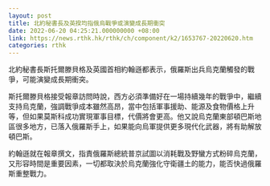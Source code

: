 ```yaml
---
layout: post
title: 北約秘書長及英揆均指俄烏戰爭或演變成長期衝突
date: 2022-06-20 04:25:21.000000000 +08:00
link: https://news.rthk.hk/rthk/ch/component/k2/1653767-20220620.htm
categories: rthk
---
```


北約秘書長斯托爾滕貝格及英國首相約翰遜都表示，俄羅斯出兵烏克蘭觸發的戰爭，可能演變成長期衝突。

斯托爾滕貝格接受報章訪問時說，西方必須準備好在一場持續幾年的戰爭中，繼續支持烏克蘭，強調戰爭成本雖然高昂，當中包括軍事援助、能源及食物價格上升等，但如果莫斯科成功實現軍事目標，代價將會更高。他又說烏克蘭東部頓巴斯地區很多地方，已落入俄羅斯手上，如果能向烏軍提供更多現代化武器，將有助解放頓巴斯。

約翰遜就在報章撰文，指責俄羅斯總統普京試圖以消耗戰及野蠻方式粉碎烏克蘭，又形容時間是重要因素，一切都取決於烏克蘭強化守衛疆土的能力，能否快過俄羅斯重整戰力。
